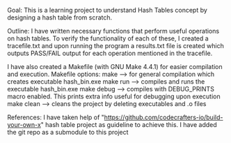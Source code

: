 Goal:
This is a learning project to understand Hash Tables concept by designing a hash table from scratch.

Outline:
I have written necessary functions that perform useful operations on hash tables. To verify the functionality of each of these, I created a tracefile.txt and upon running the program a results.txt file is created which outputs PASS/FAIL output for each operation mentioned in the tracefile.

I have also created a Makefile  (with GNU Make 4.4.1) for easier compilation and execution.
Makefile options: 
make   --> for general compilation which creates executable hash_bin.exe
make run  --> compiles and runs the executable hash_bin.exe
make debug  --> compiles with DEBUG_PRINTS macro enabled. This prints extra info useful for debugging upon execution
make clean  --> cleans the project by deleting executables and .o files

References:
I have taken help of "https://github.com/codecrafters-io/build-your-own-x" hash table project as guideline to achieve this. I have added the git repo as a submodule to this project